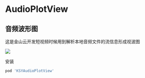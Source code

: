 # AudioPlotView

## 音频波形图

这是金山云开发短视频时候用到解析本地音频文件的流信息形成视波图

![](https://raw.githubusercontent.com/ksvc/AudioPlotView/master/ksyAudioPlotView.gif)



安装

``` sh
pod 'KSYAudioPlotView'
```


